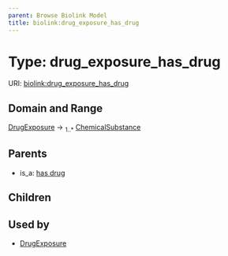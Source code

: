 ```yaml
---
parent: Browse Biolink Model
title: biolink:drug_exposure_has_drug
---
```


# Type: drug_exposure_has_drug




URI: [biolink:drug_exposure_has_drug](https://w3id.org/biolink/vocab/drug_exposure_has_drug)

## Domain and Range

[DrugExposure](DrugExposure.md) ->  <sub>1..*</sub> [ChemicalSubstance](ChemicalSubstance.md)

## Parents

 *  is_a: [has drug](has_drug.md)

## Children


## Used by

 * [DrugExposure](DrugExposure.md)

